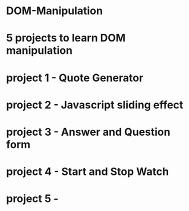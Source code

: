# DOM-Manipulation

# 5 projects to learn DOM manipulation
# project 1 - Quote Generator
# project 2 - Javascript sliding effect
# project 3 - Answer and Question form
# project 4 - Start and Stop Watch
# project 5 - 

